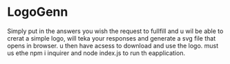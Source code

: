 # LogoGenn 
Simply put in the answers you wish the request to fullfill and u wil be able to crerat a simple logo, will teka your responses and generate a svg file that opens in browser. u then have acsess to download and use the logo. must us ethe npm i inquirer and node index.js to run th eapplication.